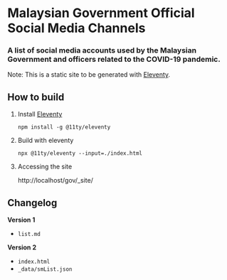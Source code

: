 # Malaysian Government Official Social Media Channels

### A list of social media accounts used by the Malaysian Government and officers related to the COVID-19 pandemic.

Note: This is a static site to be generated with [Eleventy](https://www.11ty.dev/).

## How to build

1. Install [Eleventy](https://www.11ty.dev/)

   ```
   npm install -g @11ty/eleventy
   ```

2. Build with eleventy

   ```
   npx @11ty/eleventy --input=./index.html
   ```

3. Accessing the site

   http://localhost/gov/_site/

## Changelog

**Version 1**

- `list.md`

**Version 2**

- `index.html`
- `_data/smList.json`